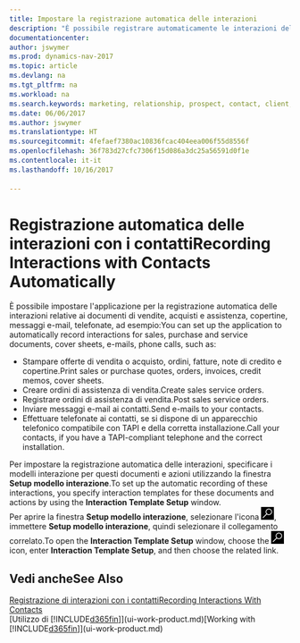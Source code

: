 ```yaml
---
title: Impostare la registrazione automatica delle interazioni
description: "È possibile registrare automaticamente le interazioni del client o clienti, ad esempio, per le vendite, acquisti e documenti di assistenza o telefonate."
documentationcenter: 
author: jswymer
ms.prod: dynamics-nav-2017
ms.topic: article
ms.devlang: na
ms.tgt_pltfrm: na
ms.workload: na
ms.search.keywords: marketing, relationship, prospect, contact, client, customer
ms.date: 06/06/2017
ms.author: jswymer
ms.translationtype: HT
ms.sourcegitcommit: 4fefaef7380ac10836fcac404eea006f55d8556f
ms.openlocfilehash: 36f783d27cfc7306f15d086a3dc25a56591d0f1e
ms.contentlocale: it-it
ms.lasthandoff: 10/16/2017

---
```

# <a name="recording-interactions-with-contacts-automatically"></a><span data-ttu-id="f6253-103">Registrazione automatica delle interazioni con i contatti</span><span class="sxs-lookup"><span data-stu-id="f6253-103">Recording Interactions with Contacts Automatically</span></span>
<span data-ttu-id="f6253-104">È possibile impostare l'applicazione per la registrazione automatica delle interazioni relative ai documenti di vendite, acquisti e assistenza, copertine, messaggi e-mail, telefonate, ad esempio:</span><span class="sxs-lookup"><span data-stu-id="f6253-104">You can set up the application to automatically record interactions for sales, purchase and service documents, cover sheets, e-mails, phone calls, such as:</span></span>

* <span data-ttu-id="f6253-105">Stampare offerte di vendita o acquisto, ordini, fatture, note di credito e copertine.</span><span class="sxs-lookup"><span data-stu-id="f6253-105">Print sales or purchase quotes, orders, invoices, credit memos, cover sheets.</span></span>
* <span data-ttu-id="f6253-106">Creare ordini di assistenza di vendita.</span><span class="sxs-lookup"><span data-stu-id="f6253-106">Create sales service orders.</span></span>
* <span data-ttu-id="f6253-107">Registrare ordini di assistenza di vendita.</span><span class="sxs-lookup"><span data-stu-id="f6253-107">Post sales service orders.</span></span>
* <span data-ttu-id="f6253-108">Inviare messaggi e-mail ai contatti.</span><span class="sxs-lookup"><span data-stu-id="f6253-108">Send e-mails to your contacts.</span></span>
* <span data-ttu-id="f6253-109">Effettuare telefonate ai contatti, se si dispone di un apparecchio telefonico compatibile con TAPI e della corretta installazione.</span><span class="sxs-lookup"><span data-stu-id="f6253-109">Call your contacts, if you have a TAPI-compliant telephone and the correct installation.</span></span>

<span data-ttu-id="f6253-110">Per impostare la registrazione automatica delle interazioni, specificare i modelli interazione per questi documenti e azioni utilizzando la finestra **Setup modello interazione**.</span><span class="sxs-lookup"><span data-stu-id="f6253-110">To set up the automatic recording of these interactions, you specify interaction templates for these documents and actions by using the **Interaction Template Setup** window.</span></span>  
<span data-ttu-id="f6253-111">Per aprire la finestra **Setup modello interazione**, selezionare l'icona ![Cerca pagina o report](media/ui-search/search_small.png "icona Cerca pagina o report"), immettere **Setup modello interazione**, quindi selezionare il collegamento correlato.</span><span class="sxs-lookup"><span data-stu-id="f6253-111">To open the **Interaction Template Setup** window, choose the ![Search for Page or Report](media/ui-search/search_small.png "Search for Page or Report icon") icon, enter **Interaction Template Setup**, and then choose the related link.</span></span>

## <a name="see-also"></a><span data-ttu-id="f6253-112">Vedi anche</span><span class="sxs-lookup"><span data-stu-id="f6253-112">See Also</span></span>
[<span data-ttu-id="f6253-113">Registrazione di interazioni con i contatti</span><span class="sxs-lookup"><span data-stu-id="f6253-113">Recording Interactions With Contacts</span></span>](marketing-interactions.md)  
<span data-ttu-id="f6253-114">[Utilizzo di [!INCLUDE[d365fin](includes/d365fin_md.md)]](ui-work-product.md)</span><span class="sxs-lookup"><span data-stu-id="f6253-114">[Working with [!INCLUDE[d365fin](includes/d365fin_md.md)]](ui-work-product.md)</span></span>  

